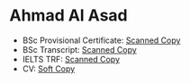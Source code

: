 # Ahmad Al Asad

- BSc Provisional Certificate: [Scanned Copy](https://github.com/ExGranite/asad/blob/main/BSC/BSc%20Provisional%20Certificate/Ahmad%20Al%20Asad%20[Provisional%20Certificate].pdf)
- BSc Transcript: [Scanned Copy](https://github.com/ExGranite/asad/blob/main/BSC/BSc%20Transcript/Ahmad%20Al%20Asad%20[Transcript].pdf)
- IELTS TRF: [Scanned Copy](https://github.com/ExGranite/asad/blob/main/IELTS%20TRF/IELTS%20TRF.pdf)
- CV: [Soft Copy](https://github.com/ExGranite/asad/blob/main/CV/No%20Photo/Ahmad%20Al%20Asad%20CV.pdf)